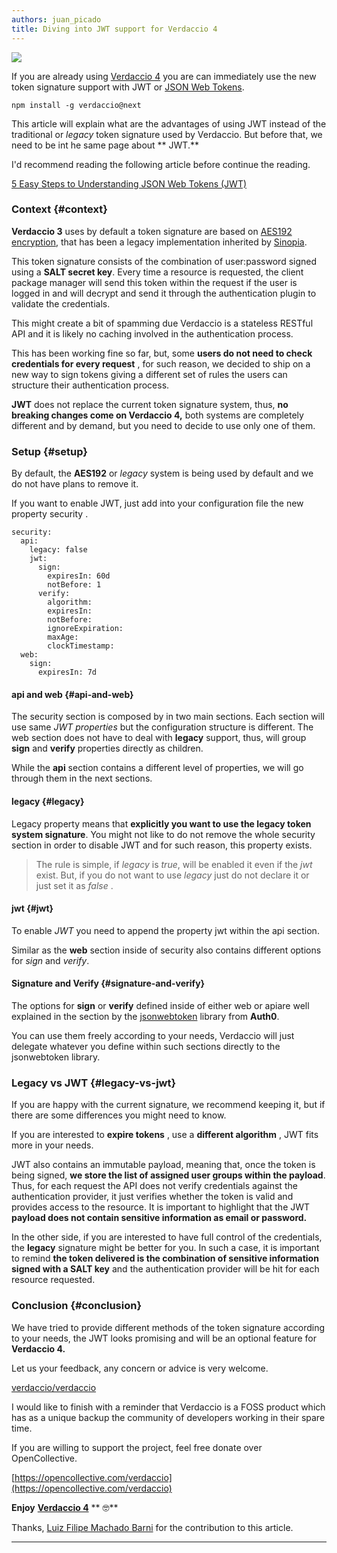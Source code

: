 ```yaml
---
authors: juan_picado
title: Diving into JWT support for Verdaccio 4
---
```


![](https://cdn.verdaccio.dev/blog/1_t9d16DIcJg_-dEg0X_qTWg.png)

If you are already using [Verdaccio 4](https://github.com/verdaccio/verdaccio) you are can immediately use the new token signature support with JWT or [JSON Web Tokens](https://github.com/auth0/node-jsonwebtoken).

```
npm install -g verdaccio@next
```

This article will explain what are the advantages of using JWT instead of the traditional or _legacy_ token signature used by Verdaccio. But before that, we need to be int he same page about ** JWT.**

I'd recommend reading the following article before continue the reading.

[5 Easy Steps to Understanding JSON Web Tokens (JWT)](https://medium.com/vandium-software/5-easy-steps-to-understanding-json-web-tokens-jwt-1164c0adfcec)

<!--truncate-->

### Context {#context}

**Verdaccio 3** uses by default a token signature are based on [AES192 encryption](https://en.wikipedia.org/wiki/Advanced_Encryption_Standard), that has been a legacy implementation inherited by [Sinopia](https://www.npmjs.com/package/sinopia).

This token signature consists of the combination of user:password signed using a **SALT secret key**. Every time a resource is requested, the client package manager will send this token within the request if the user is logged in and will decrypt and send it through the authentication plugin to validate the credentials.

This might create a bit of spamming due Verdaccio is a stateless RESTful API and it is likely no caching involved in the authentication process.

This has been working fine so far, but, some **users do not need to check credentials for every request** , for such reason, we decided to ship on a new way to sign tokens giving a different set of rules the users can structure their authentication process.

**JWT** does not replace the current token signature system, thus, **no breaking changes come on Verdaccio 4,** both systems are completely different and by demand, but you need to decide to use only one of them.

### Setup {#setup}

By default, the **AES192** or _legacy_ system is being used by default and we do not have plans to remove it.

If you want to enable JWT, just add into your configuration file the new property security .

```
security:
  api:
    legacy: false
    jwt:
      sign:
        expiresIn: 60d
        notBefore: 1
      verify:
        algorithm:
        expiresIn:
        notBefore:
        ignoreExpiration:
        maxAge:
        clockTimestamp:
  web:
    sign:
      expiresIn: 7d
```

#### api and web {#api-and-web}

The security section is composed by in two main sections. Each section will use same _JWT properties_ but the configuration structure is different. The web section does not have to deal with **legacy** support, thus, will group **sign** and **verify** properties directly as children.

While the **api** section contains a different level of properties, we will go through them in the next sections.

#### legacy {#legacy}

Legacy property means that **explicitly you want to use the legacy token system signature**. You might not like to do not remove the whole security section in order to disable JWT and for such reason, this property exists.

> The rule is simple, if _legacy_ is _true_, will be enabled it even if the _jwt_ exist. But, if you do not want to use _legacy_ just do not declare it or just set it as _false_ .

#### jwt {#jwt}

To enable _JWT_ you need to append the property jwt within the api section.

Similar as the **web** section inside of security also contains different options for _sign_ and _verify_.

#### Signature and Verify {#signature-and-verify}

The options for **sign** or **verify** defined inside of either web or apiare well explained in the section by the [jsonwebtoken](https://github.com/auth0/node-jsonwebtoken#usage) library from **Auth0**.

You can use them freely according to your needs, Verdaccio will just delegate whatever you define within such sections directly to the jsonwebtoken library.

### Legacy vs JWT {#legacy-vs-jwt}

If you are happy with the current signature, we recommend keeping it, but if there are some differences you might need to know.

If you are interested to **expire tokens** , use a **different algorithm** , JWT fits more in your needs.

JWT also contains an immutable payload, meaning that, once the token is being signed, **we store the list of assigned user groups within the payload**. Thus, for each request the API does not verify credentials against the authentication provider, it just verifies whether the token is valid and provides access to the resource. It is important to highlight that the JWT **payload does not contain sensitive information as email or password.**

In the other side, if you are interested to have full control of the credentials, the **legacy** signature might be better for you. In such a case, it is important to remind **the token delivered is the combination of sensitive information signed with a SALT key** and the authentication provider will be hit for each resource requested.

### Conclusion {#conclusion}

We have tried to provide different methods of the token signature according to your needs, the JWT looks promising and will be an optional feature for **Verdaccio 4.**

Let us your feedback, any concern or advice is very welcome.

[verdaccio/verdaccio](https://github.com/verdaccio/verdaccio)

I would like to finish with a reminder that Verdaccio is a FOSS product which has as a unique backup the community of developers working in their spare time.

If you are willing to support the project, feel free donate over OpenCollective.

[https://opencollective.com/verdaccio](https://opencollective.com/verdaccio)

**Enjoy** [**Verdaccio 4**](https://github.com/verdaccio/verdaccio) ** 🤓**

Thanks, [Luiz Filipe Machado Barni](https://medium.com/u/34137e4bcaf7) for the contribution to this article.

---

